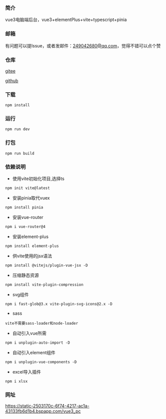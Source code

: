 ### 简介
vue3电脑端后台，vue3+elementPlus+vite+typescript+pinia

### 邮箱
有问题可以提Issue，或者发邮件：249042680@qq.com，觉得不错可以点个赞

### 仓库
[gitee](https://gitee.com/kangleyunju/home)

[github](https://github.com/kangleyunju/home)


### 下载
```
npm install
```
### 运行
```
npm run dev
```

### 打包
```
npm run build
```

### 依赖说明
* 使用vite初始化项目,选择ts
```
npm init vite@latest
```

* 安装pinia取代vuex
```
npm install pinia
```

* 安装vue-router
```
npm i vue-router@4
```

* 安装element-plus
```
npm install element-plus
```

* 供vite使用的jsx语法
```
npm install @vitejs/plugin-vue-jsx -D
```

* 压缩静态资源
```
npm install vite-plugin-compression
```

* svg组件
```
npm i fast-glob@3.x vite-plugin-svg-icons@2.x -D
```

* sass
```
vite不需要sass-loader和node-loader
```

* 自动引入vue所需
```
npm i unplugin-auto-import -D
```

* 自动引入element组件
```
npm i unplugin-vue-components -D
```

* excel导入插件
```
npm i xlsx
```

### 网址
https://static-2503170c-6f74-4217-ac1a-43133fb6d1b4.bspapp.com/vue3_pc